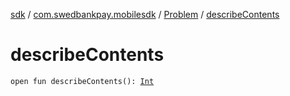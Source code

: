[sdk](../../index.md) / [com.swedbankpay.mobilesdk](../index.md) / [Problem](index.md) / [describeContents](./describe-contents.md)

# describeContents

`open fun describeContents(): `[`Int`](https://kotlinlang.org/api/latest/jvm/stdlib/kotlin/-int/index.html)